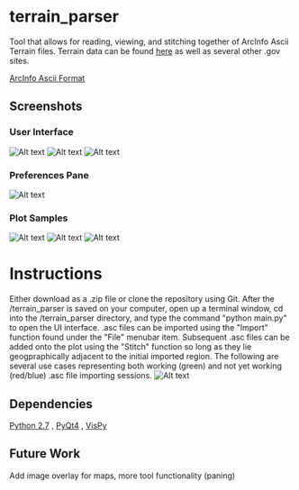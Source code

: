 # terrain_parser
Tool that allows for reading, viewing, and stitching together of ArcInfo Ascii Terrain files. Terrain data can be found [here](http://srtm.csi.cgiar.org/SELECTION/inputCoord.asp) as well as several other .gov sites. 

[ArcInfo Ascii Format](https://en.wikipedia.org/wiki/Esri_grid)

## Screenshots
### User Interface
![Alt text](https://github.com/bfaure/terrain_parser/blob/master/resources/pic3.png)
![Alt text](https://github.com/bfaure/terrain_parser/blob/master/resources/Screen%20Shot%202016-11-07%20at%201.11.53%20AM.png)
![Alt text](https://github.com/bfaure/terrain_parser/blob/master/resources/Screen%20Shot%202016-11-07%20at%201.12.17%20AM.png)
### Preferences Pane
![Alt text](https://github.com/bfaure/terrain_parser/blob/master/resources/prefs.png)
### Plot Samples
![Alt text](https://github.com/bfaure/terrain_parser/blob/master/resources/USA.png)
![Alt text](https://github.com/bfaure/terrain_parser/blob/master/resources/ne.png)
![Alt text](https://github.com/bfaure/terrain_parser/blob/master/resources/ne2.png)

# Instructions
Either download as a .zip file or clone the repository using Git. After the /terrain_parser is saved on your computer, open up a terminal window, cd into the /terrain_parser directory, and type the command "python main.py" to open the UI interface. .asc files can be imported using the "Import" function found under the "File" menubar item. Subsequent .asc files can be added onto the plot using the "Stitch" function so long as they lie geogpraphically adjacent to the initial imported region. The following are several use cases representing both working (green) and not yet working (red/blue) .asc file importing sessions.
![Alt text](https://github.com/bfaure/terrain_parser/blob/master/resources/Capture.PNG)

## Dependencies
[Python 2.7](https://www.python.org/download/releases/2.7/)
, [PyQt4](https://www.riverbankcomputing.com/software/pyqt/download) 
, [VisPy](http://vispy.org/)

## Future Work
Add image overlay for maps, more tool functionality (paning)
